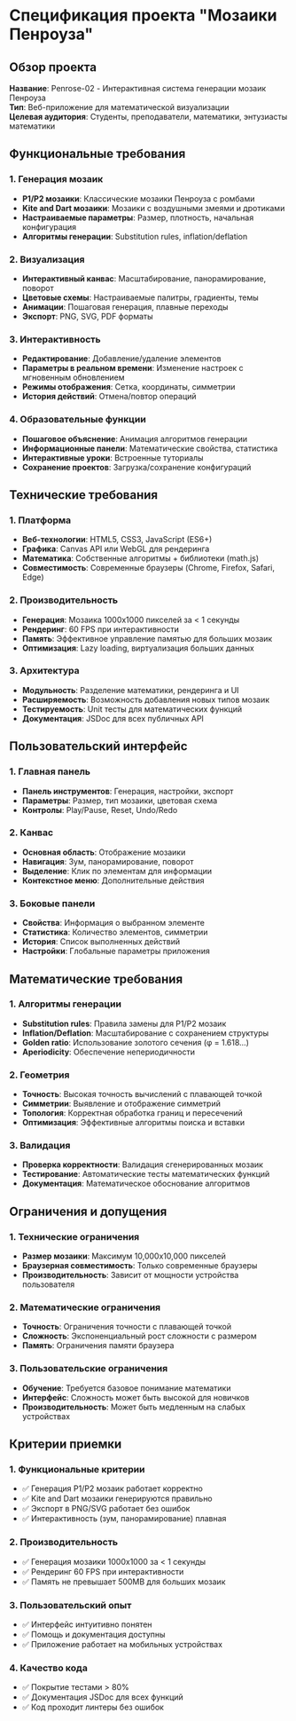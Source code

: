 # Спецификация проекта "Мозаики Пенроуза"

## Обзор проекта

**Название**: Penrose-02 - Интерактивная система генерации мозаик Пенроуза  
**Тип**: Веб-приложение для математической визуализации  
**Целевая аудитория**: Студенты, преподаватели, математики, энтузиасты математики  

## Функциональные требования

### 1. Генерация мозаик
- **P1/P2 мозаики**: Классические мозаики Пенроуза с ромбами
- **Kite and Dart мозаики**: Мозаики с воздушными змеями и дротиками
- **Настраиваемые параметры**: Размер, плотность, начальная конфигурация
- **Алгоритмы генерации**: Substitution rules, inflation/deflation

### 2. Визуализация
- **Интерактивный канвас**: Масштабирование, панорамирование, поворот
- **Цветовые схемы**: Настраиваемые палитры, градиенты, темы
- **Анимации**: Пошаговая генерация, плавные переходы
- **Экспорт**: PNG, SVG, PDF форматы

### 3. Интерактивность
- **Редактирование**: Добавление/удаление элементов
- **Параметры в реальном времени**: Изменение настроек с мгновенным обновлением
- **Режимы отображения**: Сетка, координаты, симметрии
- **История действий**: Отмена/повтор операций

### 4. Образовательные функции
- **Пошаговое объяснение**: Анимация алгоритмов генерации
- **Информационные панели**: Математические свойства, статистика
- **Интерактивные уроки**: Встроенные туториалы
- **Сохранение проектов**: Загрузка/сохранение конфигураций

## Технические требования

### 1. Платформа
- **Веб-технологии**: HTML5, CSS3, JavaScript (ES6+)
- **Графика**: Canvas API или WebGL для рендеринга
- **Математика**: Собственные алгоритмы + библиотеки (math.js)
- **Совместимость**: Современные браузеры (Chrome, Firefox, Safari, Edge)

### 2. Производительность
- **Генерация**: Мозаика 1000x1000 пикселей за < 1 секунды
- **Рендеринг**: 60 FPS при интерактивности
- **Память**: Эффективное управление памятью для больших мозаик
- **Оптимизация**: Lazy loading, виртуализация больших данных

### 3. Архитектура
- **Модульность**: Разделение математики, рендеринга и UI
- **Расширяемость**: Возможность добавления новых типов мозаик
- **Тестируемость**: Unit тесты для математических функций
- **Документация**: JSDoc для всех публичных API

## Пользовательский интерфейс

### 1. Главная панель
- **Панель инструментов**: Генерация, настройки, экспорт
- **Параметры**: Размер, тип мозаики, цветовая схема
- **Контролы**: Play/Pause, Reset, Undo/Redo

### 2. Канвас
- **Основная область**: Отображение мозаики
- **Навигация**: Зум, панорамирование, поворот
- **Выделение**: Клик по элементам для информации
- **Контекстное меню**: Дополнительные действия

### 3. Боковые панели
- **Свойства**: Информация о выбранном элементе
- **Статистика**: Количество элементов, симметрии
- **История**: Список выполненных действий
- **Настройки**: Глобальные параметры приложения

## Математические требования

### 1. Алгоритмы генерации
- **Substitution rules**: Правила замены для P1/P2 мозаик
- **Inflation/Deflation**: Масштабирование с сохранением структуры
- **Golden ratio**: Использование золотого сечения (φ = 1.618...)
- **Aperiodicity**: Обеспечение непериодичности

### 2. Геометрия
- **Точность**: Высокая точность вычислений с плавающей точкой
- **Симметрии**: Выявление и отображение симметрий
- **Топология**: Корректная обработка границ и пересечений
- **Оптимизация**: Эффективные алгоритмы поиска и вставки

### 3. Валидация
- **Проверка корректности**: Валидация сгенерированных мозаик
- **Тестирование**: Автоматические тесты математических функций
- **Документация**: Математическое обоснование алгоритмов

## Ограничения и допущения

### 1. Технические ограничения
- **Размер мозаики**: Максимум 10,000x10,000 пикселей
- **Браузерная совместимость**: Только современные браузеры
- **Производительность**: Зависит от мощности устройства пользователя

### 2. Математические ограничения
- **Точность**: Ограничения точности с плавающей точкой
- **Сложность**: Экспоненциальный рост сложности с размером
- **Память**: Ограничения памяти браузера

### 3. Пользовательские ограничения
- **Обучение**: Требуется базовое понимание математики
- **Интерфейс**: Сложность может быть высокой для новичков
- **Производительность**: Может быть медленным на слабых устройствах

## Критерии приемки

### 1. Функциональные критерии
- ✅ Генерация P1/P2 мозаик работает корректно
- ✅ Kite and Dart мозаики генерируются правильно
- ✅ Экспорт в PNG/SVG работает без ошибок
- ✅ Интерактивность (зум, панорамирование) плавная

### 2. Производительность
- ✅ Генерация мозаики 1000x1000 за < 1 секунды
- ✅ Рендеринг 60 FPS при интерактивности
- ✅ Память не превышает 500MB для больших мозаик

### 3. Пользовательский опыт
- ✅ Интерфейс интуитивно понятен
- ✅ Помощь и документация доступны
- ✅ Приложение работает на мобильных устройствах

### 4. Качество кода
- ✅ Покрытие тестами > 80%
- ✅ Документация JSDoc для всех функций
- ✅ Код проходит линтеры без ошибок


